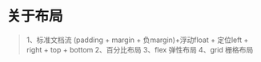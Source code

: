 # 关于布局 # 
> 1、标准文档流
(padding + margin + 负margin)+浮动float + 定位left + right + top + bottom
> 2、百分比布局
> 3、flex 弹性布局
> 4、grid 栅格布局
